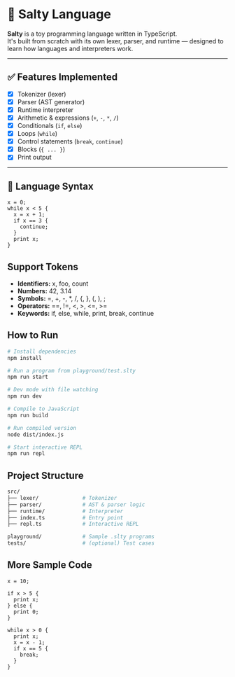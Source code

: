 # 🧂 Salty Language

**Salty** is a toy programming language written in TypeScript.  
It's built from scratch with its own lexer, parser, and runtime — designed to learn how languages and interpreters work.

---

## ✅ Features Implemented

- [x] Tokenizer (lexer)
- [x] Parser (AST generator)
- [x] Runtime interpreter
- [x] Arithmetic & expressions (`+`, `-`, `*`, `/`)
- [x] Conditionals (`if`, `else`)
- [x] Loops (`while`)
- [x] Control statements (`break`, `continue`)
- [x] Blocks (`{ ... }`)
- [x] Print output

---

## 🧠 Language Syntax

```
x = 0;
while x < 5 {
  x = x + 1;
  if x == 3 {
    continue;
  }
  print x;
}
```

## Support Tokens

- **Identifiers:** x, foo, count
- **Numbers:** 42, 3.14
- **Symbols:** =, +, -, \*, /, {, }, (, ), ;
- **Operators:** ==, !=, <, >, <=, >=
- **Keywords:** if, else, while, print, break, continue

## How to Run

```bash
# Install dependencies
npm install

# Run a program from playground/test.slty
npm run start

# Dev mode with file watching
npm run dev

# Compile to JavaScript
npm run build

# Run compiled version
node dist/index.js

# Start interactive REPL
npm run repl

```

## Project Structure

```bash
src/
├── lexer/              # Tokenizer
├── parser/             # AST & parser logic
├── runtime/            # Interpreter
├── index.ts            # Entry point
├── repl.ts             # Interactive REPL

playground/             # Sample .slty programs
tests/                  # (optional) Test cases
```

## More Sample Code

```salty
x = 10;

if x > 5 {
  print x;
} else {
  print 0;
}

while x > 0 {
  print x;
  x = x - 1;
  if x == 5 {
    break;
  }
}

```
